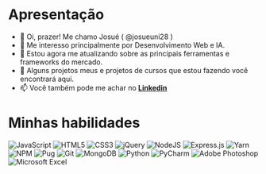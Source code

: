 # Apresentação
- 👋 Oi, prazer! Me chamo Josué ( @josueuni28 )
- 👀 Me interesso principalmente por Desenvolvimento Web e IA. 
- 🌱 Estou agora me atualizando sobre as principais ferramentas e frameworks do mercado.
- 💞️ Alguns projetos meus e projetos de cursos que estou fazendo você encontrará aqui.
- 📫 Você também pode me achar no **[Linkedin](https://www.linkedin.com/in/josue-leite-de-souza/)**
# Minhas habilidades
![JavaScript](https://img.shields.io/badge/javascript-%23323330.svg?logo=javascript&logoColor=%23F7DF1E)
![HTML5](https://img.shields.io/badge/html5-%23E34F26.svg?logo=html5&logoColor=white)
![CSS3](https://img.shields.io/badge/css3-%231572B6.svg?logo=css3&logoColor=white)
![jQuery](https://img.shields.io/badge/jquery-%230769AD.svg?logo=jquery&logoColor=white)
![NodeJS](https://img.shields.io/badge/node.js-6DA55F?logo=node.js&logoColor=white)
![Express.js](https://img.shields.io/badge/express.js-%23404d59.svg?logo=express&logoColor=%2361DAFB)
![Yarn](https://img.shields.io/badge/yarn-%232C8EBB.svg?logo=yarn&logoColor=white)
![NPM](https://img.shields.io/badge/NPM-%23000000.svg?logo=npm&logoColor=white)
![Pug](https://img.shields.io/badge/Pug-FFF?logo=pug&logoColor=A86454)
![Git](https://img.shields.io/badge/git-%23F05033.svg?logo=git&logoColor=white)
![MongoDB](https://img.shields.io/badge/MongoDB-%234ea94b.svg?logo=mongodb&logoColor=white)
![Python](https://img.shields.io/badge/python-3670A0?logo=python&logoColor=ffdd54)
![PyCharm](https://img.shields.io/badge/pycharm-143?logo=pycharm&logoColor=black&color=black&labelColor=green)
![Adobe Photoshop](https://img.shields.io/badge/adobephotoshop-%2331A8FF.svg?logo=adobephotoshop&logoColor=white)
![Microsoft Excel](https://img.shields.io/badge/Microsoft_Excel-217346?logo=microsoft-excel&logoColor=white)



<!---
josueuni28/josueuni28 is a ✨ special ✨ repository because its `README.md` (this file) appears on your GitHub profile.
You can click the Preview link to take a look at your changes.
--->
